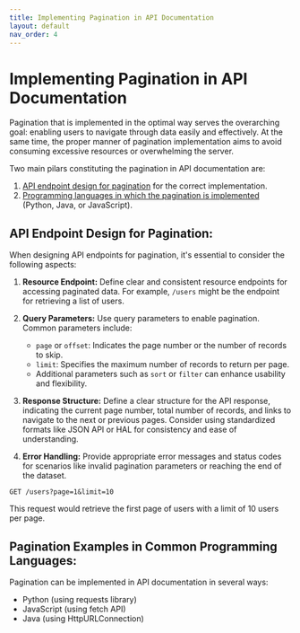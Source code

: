 ```yaml
---
title: Implementing Pagination in API Documentation
layout: default
nav_order: 4
---
```


# Implementing Pagination in API Documentation

Pagination that is implemented in the optimal way serves the overarching goal: enabling users to navigate through data easily and effectively. At the same time, the proper manner of pagination implementation aims to avoid consuming excessive resources or overwhelming the server. 

Two main pilars constituting the pagination in API documentation are:

1. [API endpoint design for pagination](#API-Endpoint-Design) for the correct implementation.
2. [Programming languages in which the pagination is implemented](#Pagination-Examples) (Python, Java, or JavaScript).

<a id="API-Endpoint-Design"></a>
## API Endpoint Design for Pagination:

When designing API endpoints for pagination, it's essential to consider the following aspects:

1. **Resource Endpoint:** Define clear and consistent resource endpoints for accessing paginated data. For example, `/users` might be the endpoint for retrieving a list of users.

2. **Query Parameters:** Use query parameters to enable pagination. Common parameters include:
   - `page` or `offset`: Indicates the page number or the number of records to skip.
   - `limit`: Specifies the maximum number of records to return per page.
   - Additional parameters such as `sort` or `filter` can enhance usability and flexibility.

3. **Response Structure:** Define a clear structure for the API response, indicating the current page number, total number of records, and links to navigate to the next or previous pages. Consider using standardized formats like JSON API or HAL for consistency and ease of understanding.

4. **Error Handling:** Provide appropriate error messages and status codes for scenarios like invalid pagination parameters or reaching the end of the dataset.

`GET /users?page=1&limit=10`

This request would retrieve the first page of users with a limit of 10 users per page.

<a id="Pagination-Examples"></a>
## Pagination Examples in Common Programming Languages:

Pagination can be implemented in API documentation in several ways: 
- Python (using requests library)
- JavaScript (using fetch API)
- Java (using HttpURLConnection)

